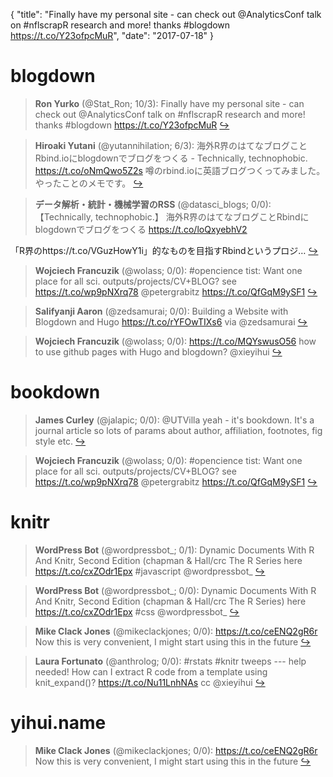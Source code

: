 {
  "title": "Finally have my personal site - can check out @AnalyticsConf talk on #nflscrapR research and more! thanks #blogdown https://t.co/Y23ofpcMuR",
  "date": "2017-07-18"
}

# blogdown

> **Ron Yurko** (@Stat_Ron; 10/3): Finally have my personal site - can check out @AnalyticsConf talk on #nflscrapR research and more! thanks #blogdown https://t.co/Y23ofpcMuR  [&#8618;](https://twitter.com/xieyihui/status/887165131741945856)

<!-- -->


> **Hiroaki Yutani** (@yutannihilation; 6/3): 海外R界のはてなブログことRbind.ioにblogdownでブログをつくる - Technically, technophobic. https://t.co/oNmQwo5Z2s 噂のrbind.ioに英語ブログつくってみました。やったことのメモです。  [&#8618;](https://twitter.com/xieyihui/status/887328887100776448)

<!-- -->


> **データ解析・統計・機械学習のRSS** (@datasci_blogs; 0/0): 【Technically, technophobic.】 海外R界のはてなブログことRbindにblogdownでブログをつくる https://t.co/loQxyebhV2
>
「R界のhttps://t.co/VGuzHowY1i」的なものを目指すRbindというプロジ…  [&#8618;](https://twitter.com/xieyihui/status/887346082149277696)

<!-- -->


> **Wojciech Francuzik** (@wolass; 0/0): #opencience tist: Want one place for all sci. outputs/projects/CV+BLOG? see https://t.co/wp9pNXrq78 @petergrabitz https://t.co/QfGqM9ySF1  [&#8618;](https://twitter.com/xieyihui/status/887277567333498880)

<!-- -->


> **Salifyanji Aaron** (@zedsamurai; 0/0): Building a Website with Blogdown and Hugo https://t.co/rYFOwTIXs6 via @zedsamurai  [&#8618;](https://twitter.com/xieyihui/status/887258920171040768)

<!-- -->


> **Wojciech Francuzik** (@wolass; 0/0): https://t.co/MQYswusO56 how to use github pages with Hugo and blogdown? @xieyihui  [&#8618;](https://twitter.com/xieyihui/status/887220205860081665)

<!-- -->


# bookdown

> **James Curley** (@jalapic; 0/0): @UTVilla yeah - it's bookdown. It's a journal article so lots of params about author, affiliation, footnotes, fig style etc.  [&#8618;](https://twitter.com/xieyihui/status/887378313961975809)

<!-- -->


> **Wojciech Francuzik** (@wolass; 0/0): #opencience tist: Want one place for all sci. outputs/projects/CV+BLOG? see https://t.co/wp9pNXrq78 @petergrabitz https://t.co/QfGqM9ySF1  [&#8618;](https://twitter.com/xieyihui/status/887277567333498880)

<!-- -->


# knitr

> **WordPress Bot** (@wordpressbot_; 0/1): Dynamic Documents With R And Knitr, Second Edition (chapman &amp; Hall/crc The R Series here  https://t.co/cxZOdr1Epx #javascript @wordpressbot_  [&#8618;](https://twitter.com/xieyihui/status/887336986176106496)

<!-- -->


> **WordPress Bot** (@wordpressbot_; 0/0): Dynamic Documents With R And Knitr, Second Edition (chapman &amp; Hall/crc The R Series) here  https://t.co/cxZOdr1Epx #css @wordpressbot_  [&#8618;](https://twitter.com/xieyihui/status/887427386689683456)

<!-- -->


> **Mike Clack Jones** (@mikeclackjones; 0/0): https://t.co/ceENQ2gR6r Now this is very convenient, I might start using this in the future  [&#8618;](https://twitter.com/xieyihui/status/887394266590400512)

<!-- -->


> **Laura Fortunato** (@anthrolog; 0/0): #rstats #knitr tweeps --- help needed! How can I extract R code from a template using knit_expand()? https://t.co/Nu11LnhNAs cc @xieyihui  [&#8618;](https://twitter.com/xieyihui/status/887253179393597440)

<!-- -->


# yihui.name

> **Mike Clack Jones** (@mikeclackjones; 0/0): https://t.co/ceENQ2gR6r Now this is very convenient, I might start using this in the future  [&#8618;](https://twitter.com/xieyihui/status/887394266590400512)

<!-- -->


